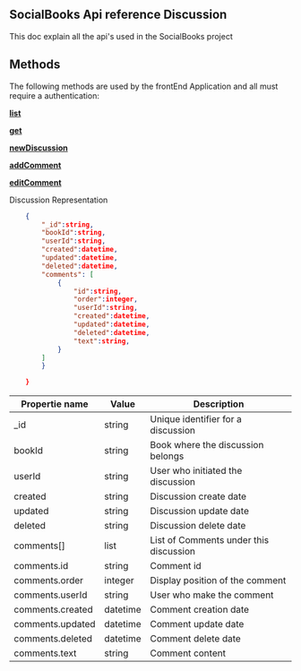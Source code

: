 ## SocialBooks Api reference Discussion

This doc explain all the api's used in the SocialBooks project

## Methods

The following methods are used by the frontEnd Application and all must require a authentication:

[**list**](discussion.list.md)

[**get**](discussion.get.md)

[**newDiscussion**](discussion.new.md)

[**addComment**](discussion.comment.md)

[**editComment**](discussion.comment.md)

Discussion Representation

```json
	{
		"_id":string,
		"bookId":string,
		"userId":string,
		"created":datetime,
		"updated":datetime,
		"deleted":datetime,
		"comments": [
			{
				"id":string,
				"order":integer,
				"userId":string,
				"created":datetime,
				"updated":datetime,
				"deleted":datetime,
				"text":string,
			}
		]
		}

	}
```

| Propertie name   | Value    | Description                            |
| ---------------- | -------- | -------------------------------------- |
| \_id             | string   | Unique identifier for a discussion     |
| bookId           | string   | Book where the discussion belongs      |
| userId           | string   | User who initiated the discussion      |
| created          | string   | Discussion create date                 |
| updated          | string   | Discussion update date                 |
| deleted          | string   | Discussion delete date                 |
| comments[]       | list     | List of Comments under this discussion |
| comments.id      | string   | Comment id                             |
| comments.order   | integer  | Display position of the comment        |
| comments.userId  | string   | User who make the comment              |
| comments.created | datetime | Comment creation date                  |
| comments.updated | datetime | Comment update date                    |
| comments.deleted | datetime | Comment delete date                    |
| comments.text    | string   | Comment content                        |
